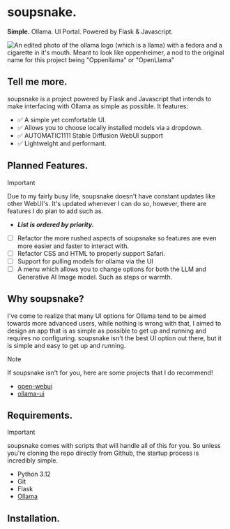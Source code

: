 # soupsnake. 
<b>Simple.</b> Ollama. UI Portal. Powered by Flask &amp; Javascript.

![An edited photo of the ollama logo (which is a llama) with a fedora and a cigarette in it's mouth. Meant to look like oppenheimer, a nod to the original name for this project being "Oppenllama" or "OpenLlama" ](https://i.imgur.com/dmAnvHj.png)
## Tell me more.
soupsnake is a project powered by Flask and Javascript that intends to make interfacing with Ollama as simple as possible. It features:

- :white_check_mark: A simple yet comfortable UI.
- :white_check_mark: Allows you to choose locally installed models via a dropdown.
- :white_check_mark: AUTOMATIC1111 Stable Diffusion WebUI support
- :white_check_mark: Lightweight and performant.


## Planned Features.
> [!IMPORTANT]
Due to my fairly busy life, soupsnake doesn't have constant updates like other WebUI's. It's updated whenever I can do so, however, there are features I do plan to add such as.

- <b><i>List is ordered by priority.</b></i>

- [ ] Refactor the more rushed aspects of soupsnake so features are even more easier and faster to interact with.
- [ ] Refactor CSS and HTML to properly support Safari.
- [ ] Support for pulling models for ollama via the UI
- [ ] A menu which allows you to change options for both the LLM and Generative AI Image model. Such as steps or warmth.

## Why soupsnake?
I've come to realize that many UI options for Ollama tend to be aimed towards more advanced users, while nothing is wrong with that, I aimed to design an app that is as simple as possible to get up and running and requires no configuring. soupsnake isn't the best UI option out there, but it is simple and easy to get up and running.

> [!NOTE]
If soupsnake isn't for you, here are some projects that I do recommend! 
- [open-webui](https://github.com/open-webui/open-webui)
- [ollama-ui](https://github.com/ollama-ui/ollama-ui)


## Requirements.
> [!IMPORTANT]
soupsnake comes with scripts that will handle all of this for you. So unless you're cloning the repo directly from Github, the startup process is incredibly simple.
- Python 3.12
- Git
- Flask
- [Ollama](https://ollama.com/)
## Installation.

